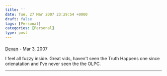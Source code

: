 ```yaml
---
title: ''
date: Tue, 27 Mar 2007 23:29:54 +0000
draft: false
tags: [Personal]
categories: [Personal]
type: post
---
```



#### 
[Devan](http://dgoodwin.dangerouslyinc.com "dgoodwin@redhat.com") - <time datetime="2007-03-28 09:13:07">Mar 3, 2007</time>

I feel all fuzzy inside. Great vids, haven't seen the Truth Happens one since orienatation and I've never seen the the OLPC.
<hr />
